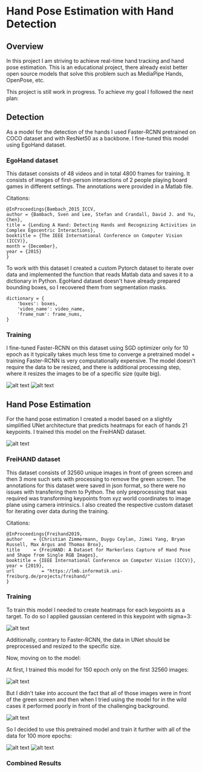 # Hand Pose Estimation with Hand Detection
## Overview

In this project I am striving to achieve real-time hand tracking and hand pose estimation. This is an educational project, there already exist better open source models that solve this problem such as MediaPipe Hands, OpenPose, etc. 

This project is still work in progress. 
To achieve my goal I followed the next plan:

## Detection
As a model for the detection of the hands I used Faster-RCNN pretrained on COCO dataset and with ResNet50 as a backbone. I fine-tuned this model using EgoHand dataset.

### EgoHand dataset
This dataset consists of 48 videos and in total 4800 frames for training. It consists of images of first-person interactions of 2 people playing board games in different settings. The annotations were provided in a Matlab file.

Citations:

    @InProceedings{Bambach_2015_ICCV,
    author = {Bambach, Sven and Lee, Stefan and Crandall, David J. and Yu, Chen},
    title = {Lending A Hand: Detecting Hands and Recognizing Activities in Complex Egocentric Interactions},
    booktitle = {The IEEE International Conference on Computer Vision (ICCV)},
    month = {December},
    year = {2015}
    }

To work with this dataset I created a custom Pytorch dataset to iterate over data and implemented the function that reads Matlab data and saves it to a dictionary in Python. EgoHand dataset doesn't have already prepared bounding boxes, so I recovered them from segmentation masks. 

    dictionary = {
        'boxes': boxes,
        'video_name': video_name,
        'frame_num': frame_nums,
    }

### Training

I fine-tuned Faster-RCNN on this dataset using SGD optimizer only for 10 epoch as it typically takes much less time to converge a pretrained model + training Faster-RCNN is very computationally expensive. The model doesn't require the data to be resized, and there is additional processing step, where it resizes the images to be of a specific size (quite big). 

![alt text](figures/Detection_Losses.png)
![alt text](figures/Detection_Results.png)


## Hand Pose Estimation
For the hand pose estimation I created a model based on a slightly simplified UNet architecture that predicts heatmaps for each 
of hands 21 keypoints. I trained this model on the FreiHAND dataset. 

![alt text](figures/hand_keypoints.png)

### FreiHAND dataset
This dataset consists of 32560 unique images in front of green screen and then 3 more such sets with processing to remove the green screen. The annotations for this dataset were saved in json format, so there were no issues with transfering them to Python. The only preprocessing that was required was transforming keypoints from xyz world coordinates to image plane using camera intrinsics. I also created the respective custom dataset for iterating over data during the training. 

Citations:

    @InProceedings{Freihand2019,
    author    = {Christian Zimmermann, Duygu Ceylan, Jimei Yang, Bryan Russell, Max Argus and Thomas Brox},
    title     = {FreiHAND: A Dataset for Markerless Capture of Hand Pose and Shape from Single RGB Images},
    booktitle = {IEEE International Conference on Computer Vision (ICCV)},
    year = {2019},
    url          = "https://lmb.informatik.uni-freiburg.de/projects/freihand/"
    }

### Training
To train this model I needed to create heatmaps for each keypoints as a target. To do so I applied gaussian centered in this keypoint with sigma=3:

![alt text](figures/heatmaps2.png)

Additionally, contrary to Faster-RCNN, the data in UNet should be preprocessed and resized to the specific size. 

Now, moving on to the model: 

At first, I trained this model for 150 epoch only on the first 32560 images:

![alt text](figures/Losses_150.png)

But I didn't take into account the fact that all of those images were in front of the green screen and then when I tried using the model for in the wild cases it performed poorly in front of the challenging background.

![alt text](figures/Results_Initial.png)

So I decided to use this pretrained model and train it further with all of the data for 100 more epochs: 

![alt text](figures/Losses.png)
![alt text](figures/Results.png)

### Combined Results 

